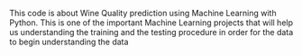 This code is about Wine Quality prediction using Machine Learning with Python. 
This is one of the important Machine Learning projects that will help us understanding the training and the testing procedure in order for the data to begin understanding the data
